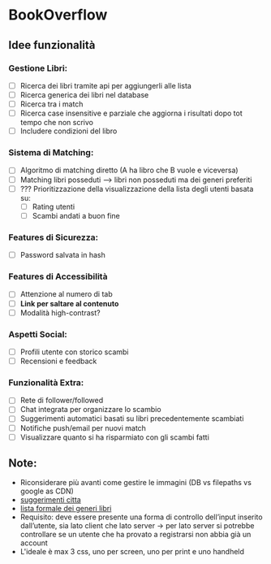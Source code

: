 # BookOverflow
## Idee funzionalità

### Gestione Libri:
- [ ] Ricerca dei libri tramite api per aggiungerli alle lista
- [ ] Ricerca generica dei libri nel database
- [ ] Ricerca tra i match
- [ ] Ricerca case insensitive e parziale che aggiorna i risultati dopo tot tempo che non scrivo
- [ ] Includere condizioni del libro

### Sistema di Matching:
- [ ] Algoritmo di matching diretto (A ha libro che B vuole e viceversa)
- [ ] Matching libri posseduti --> libri non posseduti ma dei generi preferiti
- [ ] ??? Prioritizzazione della visualizzazione della lista degli utenti basata su:
    - [ ] Rating utenti
    - [ ] Scambi andati a buon fine 

### Features di Sicurezza:
- [ ] Password salvata in hash

### Features di Accessibilità
- [ ] Attenzione al numero di tab
- [ ] **Link per saltare al contenuto**
- [ ] Modalità high-contrast?

### Aspetti Social:
- [ ] Profili utente con storico scambi
- [ ] Recensioni e feedback

### Funzionalità Extra:
- [ ] Rete di follower/followed
- [ ] Chat integrata per organizzare lo scambio
- [ ] Suggerimenti automatici basati su libri precedentemente scambiati
- [ ] Notifiche push/email per nuovi match
- [ ] Visualizzare quanto si ha risparmiato con gli scambi fatti

## Note:
- Riconsiderare più avanti come gestire le immagini (DB vs filepaths vs google as CDN)
- [suggerimenti citta](https://www.html.it/script/creazione-menu-a-discesa-con-lista-di-tutti-i-comuni-italiani/)
- [lista formale dei generi libri](https://www.bisg.org/complete-bisac-subject-headings-list)
- Requisito: deve essere presente una forma di controllo dell’input inserito dall’utente, sia lato client che lato server → per lato server si potrebbe controllare se un utente che ha provato a registrarsi non abbia già un account
- L'ideale è max 3 css, uno per screen, uno per print e uno handheld
